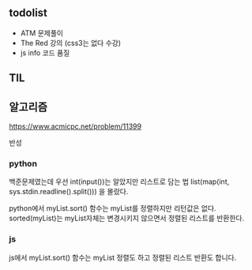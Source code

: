 ## todolist

- ATM 문제풀이
- The Red 강의 (css3는 없다 수강)
- js info 코드 품질

## TIL

## 알고리즘

https://www.acmicpc.net/problem/11399

반성

### python

백준문제였는데 우선 int(input())는 알았지만 리스트로 담는 법
list(map(int, sys.stdin.readline().split()))
을 몰랐다.

python에서 myList.sort() 함수는 myList를 정렬하지만 리턴값은 없다.
sorted(myList)는 myList자체는 변경시키지 않으면서 정렬된 리스트를 반환한다.

### js

js에서 myList.sort() 함수는 myList 정렬도 하고 정렬된 리스트 반환도 합니다.
